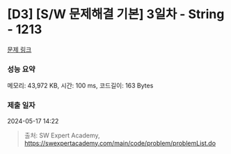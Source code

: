 # [D3] [S/W 문제해결 기본] 3일차 - String - 1213 

[문제 링크](https://swexpertacademy.com/main/code/problem/problemDetail.do?contestProbId=AV14P0c6AAUCFAYi) 

### 성능 요약

메모리: 43,972 KB, 시간: 100 ms, 코드길이: 163 Bytes

### 제출 일자

2024-05-17 14:22



> 출처: SW Expert Academy, https://swexpertacademy.com/main/code/problem/problemList.do